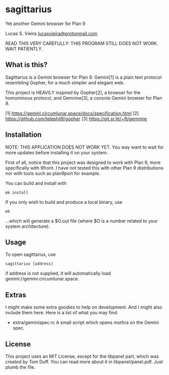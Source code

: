 sagittarius
===========

Yet another Gemini browser for Plan 9

Lucas S. Vieira <lucasvieira@protonmail.com>

READ THIS VERY CAREFULLY:
THIS PROGRAM STILL DOES NOT WORK. WAIT PATIENTLY.

What is this?
-------------
Sagittarius is a Gemini browser for Plan 9. Gemini[1] is
a plain text protocol resembling Gopher, for a much
simpler and elegant web.

This project is HEAVILY inspired by Gopher[2], a browser
for the homonimous protocol, and Gemnine[3], a console
Gemini browser for Plan 9.

[1] https://gemini.circumlunar.space/docs/specification.html
[2] https://github.com/telephil9/gopher
[3] https://git.sr.ht/~ft/gemnine

Installation
------------
NOTE: THIS APPLICATION DOES NOT WORK YET. You way want to
wait for more updates before installing it on your system.

First of all, notice that this project was designed to work
with Plan 9, more specifically with 9front. I have not
tested this with other Plan 9 distributions nor with tools
such as plan9port for example.

You can build and install with

	mk install

If you only wish to build and produce a local binary, use

	mk

...which will generate a $O.out file (where $O is a number
related to your system architecture).

Usage
-----
To open sagittarius, use

	sagittarius [address]

if address is not supplied, it will automatically load
gemini://gemini.circumlunar.space.

Extras
------
I might make some extra goodies to help on development.
And I might also include them here. Here is a list of what
you may find.

- extra/geminispec.rc
  A small script which opens mothra on the Gemini spec.

License
-------
This project uses an MIT License, except for the libpanel
part, which was created by Tom Duff. You can read more about
it in libpanel/panel.pdf. Just plumb the file.

